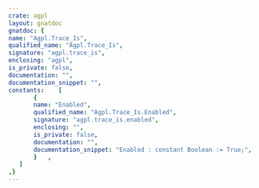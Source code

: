 ```yaml
---
crate: agpl
layout: gnatdoc
gnatdoc: {
name: "Agpl.Trace_Is",
qualified_name: "Agpl.Trace_Is",
signature: "agpl.trace_is",
enclosing: "agpl",
is_private: false,
documentation: "",
documentation_snippet: "",
constants:    [
       {
       name: "Enabled",
       qualified_name: "Agpl.Trace_Is.Enabled",
       signature: "agpl.trace_is.enabled",
       enclosing: "",
       is_private: false,
       documentation: "",
       documentation_snippet: "Enabled : constant Boolean := True;",
       }   ,
   ]
,}
---
```

